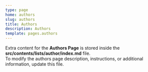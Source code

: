 ```yaml
---
type: page
home: authors
slug: authors
title: Authors
description: Authors
template: pages.authors
---
```


Extra content for the **Authors Page** is stored inside the **src/contents/lists/author/index.md** file.  
To modify the authors page description, instructions, or additional information, update this file.
